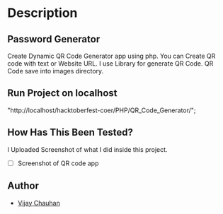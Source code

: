 # Description

## Password Generator 
Create Dynamic QR Code Generator app using php. You can Create QR code with text or Website URL. I use Library for generate QR Code.
QR Code save into images directory.

## Run Project on localhost
"http://localhost/hacktoberfest-coer/PHP/QR_Code_Generator/";

## How Has This Been Tested?
  I  Uploaded Screenshot of what I did inside this project.

- [ ]  Screenshot of QR code app



## Author

- [Vijay Chauhan](https://github.com/mr-vijaychauhan/)